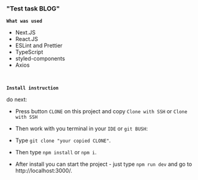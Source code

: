 ### **"Test task BLOG"**

**`What was used`**

- Next.JS
- React.JS
- ESLint and Prettier
- TypeScript
- styled-components
- Axios

<br>

**`Install instruction`** 

do next:

- Press button `CLONE` on this project and copy `Clone with SSH` or `Clone with SSH`

- Then work with you terminal in your `IDE` or `git BUSH`:

- Type `git clone "your copied CLONE"`.

- Then type `npm install` or `npm i`.

- After install you can start the project - just type `npm run dev` and  go to http://localhost:3000/.
